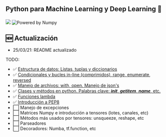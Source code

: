 <h2 align="center">
<p>Python para Machine Learning y Deep Learning 🐍</p>
</h2>

[![](https://img.shields.io/pypi/pyversions/scikit-learn.svg)](https://www.python.org/)
![Powered by Numpy](https://img.shields.io/badge/powered%20by-Numpy-blue.svg?style=flat&colorA=57BAF9&colorB=007D8A)



## 🆕 Actualización
- 25/03/21: README actualizado

 TODO:
- ✅ [Estructura de datos: Listas, tuplas y diccionarios](Notebooks/Class1.ipynb)
- ✅ [Condicionales y bucles in-line (comprimidos), range, enumerate, reversed](Notebooks/Class2.ipynb)
- ✅ [Manejo de archivos: with, open. Manejo de json's](Notebooks/Class3.ipynb)
- ✅ [Clases y métodos en python. Palabras clave:  *__init__*, *__getitem__*, *__name__*, etc.](Notebooks/Class4.ipynb)
- ✅ [Funciones lambda](Notebooks/Class4.ipynb)
- ✅ [Introducción a PEP8](Notebooks/Class4.ipynb)
- ⬜️ Manejo de excepciones
- ⬜️ Matrices Numpy e introducción a tensores (lotes, canales, etc)
- ⬜️ Métodos más usados por tensores: unsqueeze, reshape, etc
- ⬜️ Parseadores
- ⬜️ Decoradores: Numba, tf.function, etc



